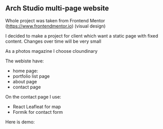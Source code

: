 
## Arch Studio multi-page website

Whole project was taken from Frontend Mentor (https://www.frontendmentor.io) (visual design)

I decided to make a project for client which want a static page with fixed content. 
Changes over time will be very small

As a photos magazine I choose cloundinary 

The webiste have:
 - home page:
 - portfolio list page
 - about page
 - contact page

 On the contact page I use:
  - React Leafleat for map
  - Formik for contact form

Here is demo: 

